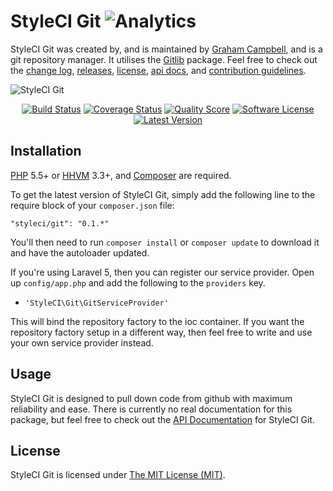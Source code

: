 # StyleCI Git ![Analytics](https://ga-beacon.appspot.com/UA-60053271-6/StyleCI/Git?pixel)


StyleCI Git was created by, and is maintained by [Graham Campbell](https://github.com/GrahamCampbell), and is a git repository manager. It utilises the [Gitlib](https://github.com/gitonomy/gitlib) package. Feel free to check out the [change log](CHANGELOG.md), [releases](https://github.com/StyleCI/Git/releases), [license](LICENSE), [api docs](http://docs.gjcampbell.co.uk), and [contribution guidelines](CONTRIBUTING.md).

![StyleCI Git](https://cloud.githubusercontent.com/assets/2829600/5893832/e1bf28de-a4ea-11e4-9bc3-4921419ef44b.png)

<p align="center">
<a href="https://travis-ci.org/StyleCI/Git"><img src="https://img.shields.io/travis/StyleCI/Git/master.svg?style=flat-square" alt="Build Status"></img></a>
<a href="https://scrutinizer-ci.com/g/StyleCI/Git/code-structure"><img src="https://img.shields.io/scrutinizer/coverage/g/StyleCI/Git.svg?style=flat-square" alt="Coverage Status"></img></a>
<a href="https://scrutinizer-ci.com/g/StyleCI/Git"><img src="https://img.shields.io/scrutinizer/g/StyleCI/Git.svg?style=flat-square" alt="Quality Score"></img></a>
<a href="LICENSE"><img src="https://img.shields.io/badge/license-MIT-brightgreen.svg?style=flat-square" alt="Software License"></img></a>
<a href="https://github.com/StyleCI/Git/releases"><img src="https://img.shields.io/github/release/StyleCI/Git.svg?style=flat-square" alt="Latest Version"></img></a>
</p>


## Installation

[PHP](https://php.net) 5.5+ or [HHVM](http://hhvm.com) 3.3+, and [Composer](https://getcomposer.org) are required.

To get the latest version of StyleCI Git, simply add the following line to the require block of your `composer.json` file:

```
"styleci/git": "0.1.*"
```

You'll then need to run `composer install` or `composer update` to download it and have the autoloader updated.

If you're using Laravel 5, then you can register our service provider. Open up `config/app.php` and add the following to the `providers` key.

* `'StyleCI\Git\GitServiceProvider'`

This will bind the repository factory to the ioc container. If you want the repository factory setup in a different way, then feel free to write and use your own service provider instead.


## Usage

StyleCI Git is designed to pull down code from github with maximum reliability and ease. There is currently no real documentation for this package, but feel free to check out the [API Documentation](http://docs.gjcampbell.co.uk) for StyleCI Git.


## License

StyleCI Git is licensed under [The MIT License (MIT)](LICENSE).
